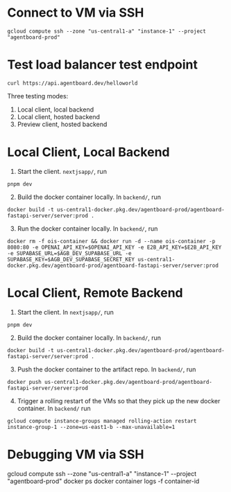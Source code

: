 
# Connect to VM via SSH
```
gcloud compute ssh --zone "us-central1-a" "instance-1" --project "agentboard-prod"
```

# Test load balancer test endpoint
```
curl https://api.agentboard.dev/helloworld
```

Three testing modes:
1. Local client, local backend
2. Local client, hosted backend
3. Preview client, hosted backend

# Local Client, Local Backend
1. Start the client. `nextjsapp/`, run
```
pnpm dev
```
2. Build the docker container locally. In `backend/`, run 
```
docker build -t us-central1-docker.pkg.dev/agentboard-prod/agentboard-fastapi-server/server:prod .
```
3. Run the docker container locally. In `backend/`, run 
```
docker rm -f ois-container && docker run -d --name ois-container -p 8080:80 -e OPENAI_API_KEY=$OPENAI_API_KEY -e E2B_API_KEY=$E2B_API_KEY -e SUPABASE_URL=$AGB_DEV_SUPABASE_URL -e SUPABASE_KEY=$AGB_DEV_SUPABASE_SECRET_KEY us-central1-docker.pkg.dev/agentboard-prod/agentboard-fastapi-server/server:prod
```

# Local Client, Remote Backend
1. Start the client. In `nextjsapp/`, run
```
pnpm dev
```
2. Build the docker container locally. In `backend/`, run 
```
docker build -t us-central1-docker.pkg.dev/agentboard-prod/agentboard-fastapi-server/server:prod .
```
3. Push the docker container to the artifact repo. In `backend/`, run 
```
docker push us-central1-docker.pkg.dev/agentboard-prod/agentboard-fastapi-server/server:prod
```
4. Trigger a rolling restart of the VMs so that they pick up the new docker container. In `backend/` run
```
gcloud compute instance-groups managed rolling-action restart instance-group-1 --zone=us-east1-b --max-unavailable=1
```

# Debugging VM via SSH
gcloud compute ssh --zone "us-central1-a" "instance-1" --project "agentboard-prod"
docker ps
docker container logs -f container-id
